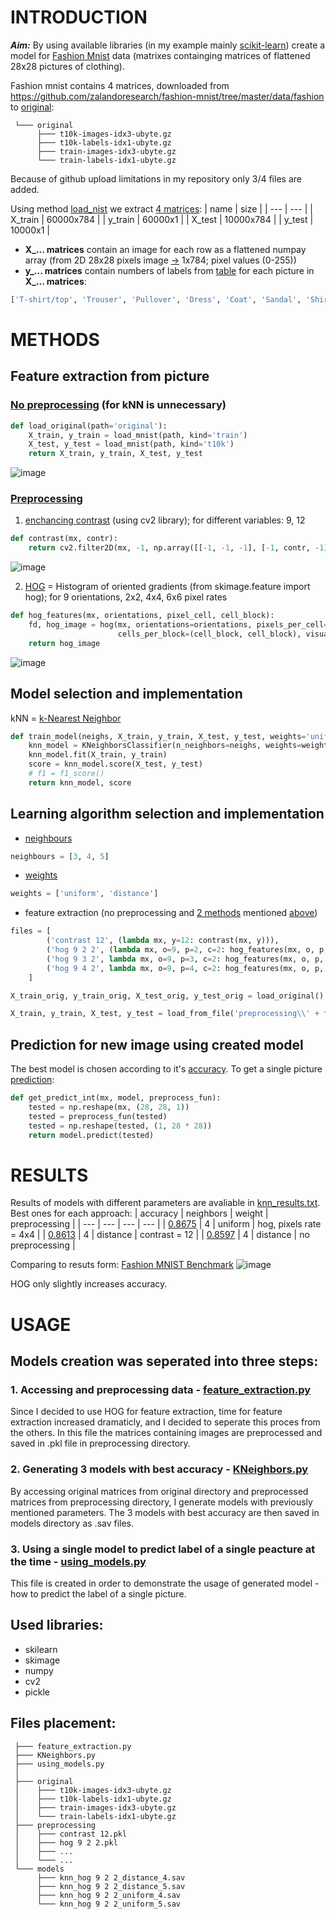 # INTRODUCTION

***Aim:*** By using available libraries (in my example mainly [scikit-learn](https://pypi.org/project/scikit-learn/)) create a model for [Fashion Mnist](https://github.com/zalandoresearch/fashion-mnist) data (matrixes containging matrices of flattened 28x28 pictures of clothing).

Fashion mnist contains 4 matrices, downloaded from https://github.com/zalandoresearch/fashion-mnist/tree/master/data/fashion to [original](original):

     └─── original
          ├─── t10k-images-idx3-ubyte.gz
          ├─── t10k-labels-idx1-ubyte.gz
          ├─── train-images-idx3-ubyte.gz
          └─── train-labels-idx1-ubyte.gz

Because of github upload limitations in my repository only 3/4 files are added.

Using method [load_nist](feature_extraction.py/#L8) we extract [4 matrices](feature_extraction.py#L118):
| name | size |
| --- | --- |
| X_train | 60000x784 |
| y_train | 60000x1 |
| X_test | 10000x784 |
| y_test | 10000x1 |

- **X_... matrices** contain an image for each row as a flattened numpay array (from 2D 28x28 pixels image [->](feature_extraction.py#L52) 1x784; pixel values (0-255))
- **y_... matrices** contain numbers of labels from [table](using_models.py#L23) for each picture in **X_... matrices**:

```python
['T-shirt/top', 'Trouser', 'Pullover', 'Dress', 'Coat', 'Sandal', 'Shirt', 'Sneaker', 'Bag', 'Ankle boot']
```
# METHODS

## Feature extraction from picture
### [No preprocessing](feature_extraction.py/#L39) (for kNN is unnecessary)
```python
def load_original(path='original'):
    X_train, y_train = load_mnist(path, kind='train')
    X_test, y_test = load_mnist(path, kind='t10k')
    return X_train, y_train, X_test, y_test
```
![image](https://user-images.githubusercontent.com/61067969/120994600-ed8d4100-c784-11eb-9b92-e77162947ef7.png)

### [Preprocessing](feature_extraction.py#L66)
1. [enchancing contrast](feature_extraction.py/#L85) (using cv2 library); for different variables: 9, 12
```python
def contrast(mx, contr):
    return cv2.filter2D(mx, -1, np.array([[-1, -1, -1], [-1, contr, -1], [-1, -1, -1]]))
```
![image](https://user-images.githubusercontent.com/61067969/120994299-a737e200-c784-11eb-961c-3aa0c0ef9767.png)

2. [HOG](feature_extraction.py/#L95) = Histogram of oriented gradients (from skimage.feature import hog); for 9 orientations, 2x2, 4x4, 6x6 pixel rates
```python
def hog_features(mx, orientations, pixel_cell, cell_block):
    fd, hog_image = hog(mx, orientations=orientations, pixels_per_cell=(pixel_cell, pixel_cell),
                        cells_per_block=(cell_block, cell_block), visualize=True, multichannel=True)
    return hog_image
```
![image](https://user-images.githubusercontent.com/61067969/120994756-157ca480-c785-11eb-9e47-00afa70a8208.png)

## Model selection and implementation
kNN = [k-Nearest Neighbor](KNeighbors.py/#L6)
```python
def train_model(neighs, X_train, y_train, X_test, y_test, weights='uniform'):
    knn_model = KNeighborsClassifier(n_neighbors=neighs, weights=weights)
    knn_model.fit(X_train, y_train)
    score = knn_model.score(X_test, y_test)
    # f1 = f1_score()
    return knn_model, score
```

## Learning algorithm selection and implementation
- [neighbours](KNeighbors.py/#L16)
```python
neighbours = [3, 4, 5]
```
- [weights](KNeighbors.py#L17)
```python
weights = ['uniform', 'distance']
```
- feature extraction (no preprocessing and [2 methods](KNeighbors.py#L18) mentioned [above](README.md#preprocessing))
```python
files = [
        ('contrast 12', (lambda mx, y=12: contrast(mx, y))),
        ('hog 9 2 2', (lambda mx, o=9, p=2, c=2: hog_features(mx, o, p, c))),
        ('hog 9 3 2', lambda mx, o=9, p=3, c=2: hog_features(mx, o, p, c)),
        ('hog 9 4 2', lambda mx, o=9, p=4, c=2: hog_features(mx, o, p, c)),
    ]
```
```python
X_train_orig, y_train_orig, X_test_orig, y_test_orig = load_original()
```
```python
X_train, y_train, X_test, y_test = load_from_file('preprocessing\\' + filename + '.pkl')
```
## Prediction for new image using created model
The best model is chosen according to it's [accuracy](KNeighbors.py#L50). To get a single picture [prediction](using_models.py#L15):
```python
def get_predict_int(mx, model, preprocess_fun):
    tested = np.reshape(mx, (28, 28, 1))
    tested = preprocess_fun(tested)
    tested = np.reshape(tested, (1, 28 * 28))
    return model.predict(tested)
```

# RESULTS

Results of models with different parameters are avaliable in [knn_results.txt](knn_results.txt).
Best ones for each approach:
| accuracy | neighbors | weight | preprocessing |
| --- | --- | --- | --- |
| [0.8675](knn_results.txt#L2) | 4 | uniform | hog, pixels rate = 4x4 |
| [0.8613](knn_results.txt#L13) | 4 | distance | contrast = 12 |
| [0.8597](knn_results.txt#L16) | 4 | distance | no preprocessing |

Comparing to resuts form: [Fashion MNIST Benchmark](http://fashion-mnist.s3-website.eu-central-1.amazonaws.com/#)
![image](https://user-images.githubusercontent.com/61067969/120996131-57f2b100-c786-11eb-90c5-e92a9c33a53b.png)

HOG only slightly increases accuracy.


# USAGE
## Models creation was seperated into three steps:

### 1. Accessing and preprocessing data - [feature_extraction.py](feature_extraction.py)
  
  Since I decided to use HOG for feature extraction, time for feature extraction increased dramaticly, and I decided to seperate this proces from the others. In this file the matrices containing images are preprocessed and saved in .pkl file in preprocessing directory.
  
### 2. Generating 3 models with best accuracy - [KNeighbors.py](KNeighbors.py)

  By accessing original matrices from original directory and preprocessed matrices from preprocessing directory, I generate models with previously mentioned parameters. The 3 models with best accuracy are then saved in models directory as .sav files.

### 3. Using a single model to predict label of a single peacture at the time - [using_models.py](using_models.py)

  This file is created in order to demonstrate the usage of generated model - how to predict the label of a single picture.
     

## Used libraries:
- skilearn
- skimage
- numpy
- cv2
- pickle

## Files placement:

     ├─── feature_extraction.py
     ├─── KNeighbors.py
     ├─── using_models.py
     │
     ├─── original
     │    ├─── t10k-images-idx3-ubyte.gz
     │    ├─── t10k-labels-idx1-ubyte.gz
     │    ├─── train-images-idx3-ubyte.gz
     │    └─── train-labels-idx1-ubyte.gz
     ├─── preprocessing
     │    ├─── contrast 12.pkl
     │    ├─── hog 9 2 2.pkl
     │    ├─── ...
     │    └─── ...
     └─── models
          ├─── knn_hog 9 2 2_distance_4.sav
          ├─── knn_hog 9 2 2_distance_5.sav
          ├─── knn_hog 9 2 2_uniform_4.sav
          └─── knn_hog 9 2 2_uniform_5.sav
